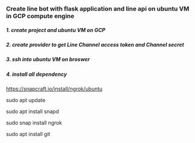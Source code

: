 ### Create line bot with flask application and line api on ubuntu VM in GCP compute engine

##### 1. create project and ubuntu VM on GCP

##### 2. create provider to get Line Channel access token and Channel secret

##### 3. ssh into ubuntu VM on broswer

##### 4. install all dependency

https://snapcraft.io/install/ngrok/ubuntu

sudo apt update

sudo apt install snapd

sudo snap install ngrok


sudo apt install git

